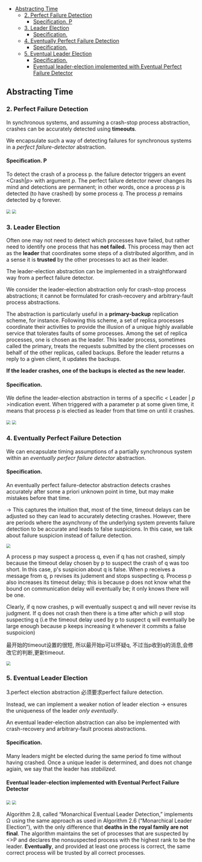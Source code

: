 - [Abstracting Time](#abstracting-time)
  - [2. Perfect Failure Detection](#2-perfect-failure-detection)
    - [Specification. P](#specification-p)
  - [3. Leader Election](#3-leader-election)
    - [Specification.](#specification)
  - [4. Eventually Perfect Failure Detection](#4-eventually-perfect-failure-detection)
    - [Specification.](#specification-1)
  - [5. Eventual Leader Election](#5-eventual-leader-election)
    - [Specification.](#specification-2)
    - [Eventual leader-election implemented with Eventual Perfect Failure Detector](#eventual-leader-election-implemented-with-eventual-perfect-failure-detector)
## Abstracting Time

### 2. Perfect Failure Detection

In synchronous systems, and assuming a crash-stop process abstraction, crashes can be accurately detected using **timeouts**.

We encapsulate such a way of detecting failures for synchronous systems in a *perfect failure-detector* abstraction.

#### Specification. P

To detect the crash of a process p. the failure detector triggers an event <Crash|*p*> with argument *p*. The perfect failure detector never changes its mind and detections are permanent; in other words, once a process *p* is detected (to have crashed) by some process *q.* The process *p* remains detected by *q* forever.

<img src="figure/1.1.png" style="zoom:70%;" />

<img src="figure/1.2.png" style="zoom:70%;" />

### 3. Leader Election

Often one may not need to detect which processes have failed, but rather need to identify one process that has **not failed.** This process may then act as the **leader** that coordinates some steps of a distributed algorithm, and in a sense it is **trusted** by the other processes to act as their leader.

The leader-election abstraction can be implemented in a straightforward way from a perfect failure detector.

We consider the leader-election abstraction only for crash-stop process abstractions; it cannot be formulated for crash-recovery and arbitrary-fault process abstractions.

The abstraction is particularly useful in a **primary-backup** replication scheme, for instance. Following this scheme, a set of replica processes coordinate their activities to provide the illusion of a unique highly available service that tolerates faults of some processes. Among the set of replica processes, one is chosen as the leader. This leader process, sometimes called the primary, treats the requests submitted by the client processes on behalf of the other replicas, called backups. Before the leader returns a reply to a given client, it updates the backups.

**If the leader crashes, one of the backups is elected as the new leader.**

 #### Specification. 

We define the leader-election abstraction in terms of a specific < Leader | *p* >indication event. When triggered with a parameter p at some given time, it means that process p is electied as leader from that time on until it crashes. 

<img src="figure/1.3.png" style="zoom:70%;" />

<img src="figure/1.4.png" style="zoom:70%;" />

### 4. Eventually Perfect Failure Detection

We can encapsulate timing assumptions of a partially synchronous system within an *eventually perfecr failure detector* abstraction.

#### Specification. 

An eventually perfect failure-detector abstraction detects crashes accurately after some a priori unknown point in time, but may make mistakes before that time.

-> This captures the intuition that, most of the time, timeout delays can be adjusted so they can lead to accurately detecting crashes. However, there are periods where the asynchrony of the underlying system prevents failure detection to be accurate and leads to false suspicions.  In this case, we talk about failure suspicion instead of failure detection.

<img src="figure/1.5.png" style="zoom:70%;" />

A process p may suspect a process q, even if q has not crashed, simply because the timeout delay chosen by p to suspect the crash of q was too short. In this case, p's suspicion about q is false. When p receives a message from q, p revises its judement and stops suspecting q. Process p also increases its timeout delay; this is because p does not know what the bound on communication delay will eventually be; it only knows there will be one.

Clearly, if q now crashes, p will eventually suspect q and will never revise its judgment. If q does not crash then there is a time after which p will stop suspecting q (i.e the timeout delay used by p to suspect q will eventually be large enough because p keeps increasing it whenever it commits a false suspoicion)

最开始的timeout设置的很短, 所以最开始p可以怀疑q, 不过当p收到q的消息,会修改它的判断,更新timeout.



<img src="figure/1.6.png" style="zoom:70%;" />

### 5. Eventual Leader Election

3.perfect election abstraction 必须要求perfect failure detection.

Instead, we can implement a weaker notion of leader election -> ensures the uniqueness of the leader *only eventually*.

An eventual leader-election abstraction can also be implemented with crash-recovery and arbitrary-fault process abstractions.

#### Specification. 

Many leaders might be elected during the same period fo time without having crashed. Once a unique leader is determined, and does not change agiain, we say that the leader has *stabilized*. 

#### Eventual leader-election implemented with Eventual Perfect Failure Detector 

<img src="figure/1.7.png" style="zoom:70%;" />

<img src="figure/1.8.png" style="zoom:70%;" />

Algorithm 2.8, called “Monarchical Eventual Leader Detection,” implements Ω using the same approach as used in Algorithm 2.6 (“Monarchical Leader Election”), with the only difference that **deaths in the royal family are not final**. The algorithm maintains the set of processes that are suspected by <>P and declares the nonsuspected process with the highest rank to be the leader. **Eventually**, and provided at least one process is correct, the same correct process will be trusted by all correct processes.